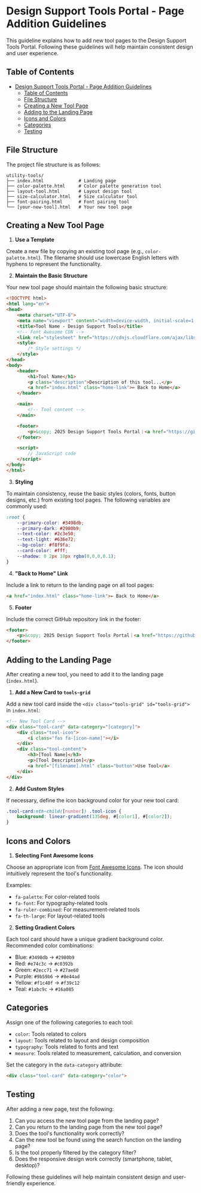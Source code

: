 # Design Support Tools Portal - Page Addition Guidelines

This guideline explains how to add new tool pages to the Design Support Tools Portal. Following these guidelines will help maintain consistent design and user experience.

## Table of Contents

- [Design Support Tools Portal - Page Addition Guidelines](#design-support-tools-portal---page-addition-guidelines)
  - [Table of Contents](#table-of-contents)
  - [File Structure](#file-structure)
  - [Creating a New Tool Page](#creating-a-new-tool-page)
  - [Adding to the Landing Page](#adding-to-the-landing-page)
  - [Icons and Colors](#icons-and-colors)
  - [Categories](#categories)
  - [Testing](#testing)

## File Structure

The project file structure is as follows:

```
utility-tools/
├── index.html             # Landing page
├── color-palette.html     # Color palette generation tool
├── layout-tool.html       # Layout design tool
├── size-calculator.html   # Size calculator tool
├── font-pairing.html      # Font pairing tool
└── [your-new-tool].html   # Your new tool page
```

## Creating a New Tool Page

1. **Use a Template**

Create a new file by copying an existing tool page (e.g., `color-palette.html`). The filename should use lowercase English letters with hyphens to represent the functionality.

2. **Maintain the Basic Structure**

Your new tool page should maintain the following basic structure:

```html
<!DOCTYPE html>
<html lang="en">
<head>
    <meta charset="UTF-8">
    <meta name="viewport" content="width=device-width, initial-scale=1.0">
    <title>Tool Name - Design Support Tools</title>
    <!-- Font Awesome CDN -->
    <link rel="stylesheet" href="https://cdnjs.cloudflare.com/ajax/libs/font-awesome/6.1.1/css/all.min.css">
    <style>
        /* Style settings */
    </style>
</head>
<body>
    <header>
        <h1>Tool Name</h1>
        <p class="description">Description of this tool...</p>
        <a href="index.html" class="home-link">← Back to Home</a>
    </header>

    <main>
        <!-- Tool content -->
    </main>

    <footer>
        <p>&copy; 2025 Design Support Tools Portal｜<a href="https://github.com/yuubae215/utility-tools">GitHub</a></p>
    </footer>

    <script>
        // JavaScript code
    </script>
</body>
</html>
```

3. **Styling**

To maintain consistency, reuse the basic styles (colors, fonts, button designs, etc.) from existing tool pages. The following variables are commonly used:

```css
:root {
    --primary-color: #3498db;
    --primary-dark: #2980b9;
    --text-color: #2c3e50;
    --text-light: #636e72;
    --bg-color: #f8f9fa;
    --card-color: #fff;
    --shadow: 0 2px 10px rgba(0,0,0,0.1);
}
```

4. **"Back to Home" Link**

Include a link to return to the landing page on all tool pages:

```html
<a href="index.html" class="home-link">← Back to Home</a>
```

5. **Footer**

Include the correct GitHub repository link in the footer:

```html
<footer>
    <p>&copy; 2025 Design Support Tools Portal｜<a href="https://github.com/yuubae215/utility-tools">GitHub</a></p>
</footer>
```

## Adding to the Landing Page

After creating a new tool, you need to add it to the landing page (`index.html`).

1. **Add a New Card to `tools-grid`**

Add a new tool card inside the `<div class="tools-grid" id="tools-grid">` in `index.html`:

```html
<!-- New Tool Card -->
<div class="tool-card" data-category="[category]">
    <div class="tool-icon">
        <i class="fas fa-[icon-name]"></i>
    </div>
    <div class="tool-content">
        <h3>[Tool Name]</h3>
        <p>[Tool Description]</p>
        <a href="[filename].html" class="button">Use Tool</a>
    </div>
</div>
```

2. **Add Custom Styles**

If necessary, define the icon background color for your new tool card:

```css
.tool-card:nth-child([number]) .tool-icon {
    background: linear-gradient(135deg, #[color1], #[color2]);
}
```

## Icons and Colors

1. **Selecting Font Awesome Icons**

Choose an appropriate icon from [Font Awesome Icons](https://fontawesome.com/icons). The icon should intuitively represent the tool's functionality.

Examples:
- `fa-palette`: For color-related tools
- `fa-font`: For typography-related tools
- `fa-ruler-combined`: For measurement-related tools
- `fa-th-large`: For layout-related tools

2. **Setting Gradient Colors**

Each tool card should have a unique gradient background color. Recommended color combinations:

- Blue: `#3498db` → `#2980b9`
- Red: `#e74c3c` → `#c0392b`
- Green: `#2ecc71` → `#27ae60`
- Purple: `#9b59b6` → `#8e44ad`
- Yellow: `#f1c40f` → `#f39c12`
- Teal: `#1abc9c` → `#16a085`

## Categories

Assign one of the following categories to each tool:

- `color`: Tools related to colors
- `layout`: Tools related to layout and design composition
- `typography`: Tools related to fonts and text
- `measure`: Tools related to measurement, calculation, and conversion

Set the category in the `data-category` attribute:

```html
<div class="tool-card" data-category="color">
```

## Testing

After adding a new page, test the following:

1. Can you access the new tool page from the landing page?
2. Can you return to the landing page from the new tool page?
3. Does the tool's functionality work correctly?
4. Can the new tool be found using the search function on the landing page?
5. Is the tool properly filtered by the category filter?
6. Does the responsive design work correctly (smartphone, tablet, desktop)?

Following these guidelines will help maintain consistent design and user-friendly experience.